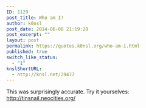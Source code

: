 ```yaml
---
ID: 1129
post_title: Who am I?
author: k0nsl
post_date: 2014-06-08 21:19:28
post_excerpt: ""
layout: post
permalink: https://quotes.k0nsl.org/who-am-i.html
published: true
switch_like_status:
  - "1"
knslShortURL:
  - http://knsl.net/29477
---
```

This was surprisingly accurate. Try it yourselves: <a href="http://tinsnail.neocities.org/" target="_blank">http://tinsnail.neocities.org/</a>